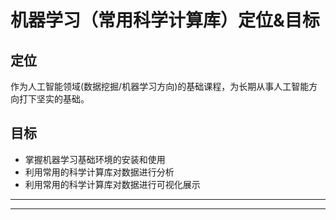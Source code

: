 # 机器学习（常用科学计算库）定位&目标

## 定位

作为人工智能领域(数据挖掘/机器学习方向)的基础课程，为长期从事人工智能方向打下坚实的基础。

## 目标

- 掌握机器学习基础环境的安装和使用
- 利用常用的科学计算库对数据进行分析
- 利用常用的科学计算库对数据进行可视化展示

---

---

